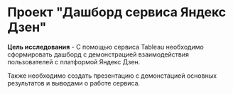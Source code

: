 # Проект "Дашборд сервиса Яндекс Дзен"
   
**Цель исследования** - С помощью сервиса Tableau необходимо сформировать дашборд с демонстрацией взаимодействия пользователей с платформой Яндекс Дзен. 
 
Также необходимо создать презентацию с демонстацией основных результатов и выводами о работе сервиса.  
